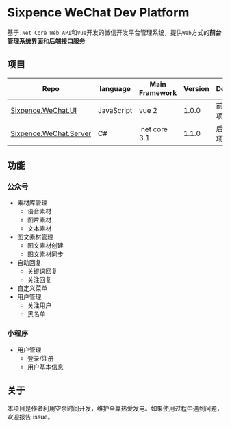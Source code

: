 # Sixpence WeChat Dev Platform

基于`.Net Core Web API`和`Vue`开发的微信开发平台管理系统，提供`Web`方式的**前台管理系统界面**和**后端接口服务**

## 项目

| Repo                                                         | language   | Main Framework | Version | Desc     |
| ------------------------------------------------------------ | ---------- | -------------- | ------- | -------- |
| [Sixpence.WeChat.UI](https://github.com/CarlDuFromChina/Sixpence.WeChat.UI) | JavaScript | vue 2          | 1.0.0   | 前端项目 |
| [Sixpence.WeChat.Server](https://github.com/CarlDuFromChina/Sixpence.WeChat.Server) | C#         | .net core 3.1  | 1.1.0   | 后端项目 |

## 功能

### 公众号

+ 素材库管理
  + 语音素材
  + 图片素材
  + 文本素材
+ 图文素材管理
  + 图文素材创建
  + 图文素材同步
+ 自动回复
  + 关键词回复
  + 关注回复
+ 自定义菜单
+ 用户管理
  + 关注用户
  + 黑名单

### 小程序

+ 用户管理
  + 登录/注册
  + 用户基本信息

## 关于

本项目是作者利用空余时间开发，维护全靠热爱发电。如果使用过程中遇到问题，欢迎报告 issue。
